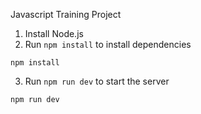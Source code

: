 Javascript Training Project

1. Install Node.js
2. Run `npm install` to install dependencies
```
npm install
```
3. Run `npm run dev` to start the server
```
npm run dev
```